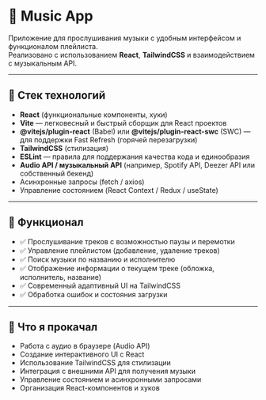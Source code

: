 # 🎵 Music App

Приложение для прослушивания музыки с удобным интерфейсом и функционалом плейлиста.  
Реализовано с использованием **React**, **TailwindCSS** и взаимодействием с музыкальным API.

---

## 🚀 Стек технологий

- **React** (функциональные компоненты, хуки)
- **Vite** — легковесный и быстрый сборщик для React проектов
- **@vitejs/plugin-react** (Babel) или **@vitejs/plugin-react-swc** (SWC) — для поддержки Fast Refresh (горячей перезагрузки)  
- **TailwindCSS** (стилизация)
- **ESLint** — правила для поддержания качества кода и единообразия 
- **Audio API / музыкальный API** (например, Spotify API, Deezer API или собственный бекенд)  
- Асинхронные запросы (fetch / axios)  
- Управление состоянием (React Context / Redux / useState) 

---

## 🧩 Функционал

- ✅ Прослушивание треков с возможностью паузы и перемотки  
- ✅ Управление плейлистом (добавление, удаление треков)  
- ✅ Поиск музыки по названию и исполнителю  
- ✅ Отображение информации о текущем треке (обложка, исполнитель, название)  
- ✅ Современный адаптивный UI на TailwindCSS  
- ✅ Обработка ошибок и состояния загрузки

---

## 🔧 Что я прокачал

- Работа с аудио в браузере (Audio API)  
- Создание интерактивного UI с React  
- Использование TailwindCSS для стилизации  
- Интеграция с внешними API для получения музыки  
- Управление состоянием и асинхронными запросами  
- Организация React-компонентов и хуков
